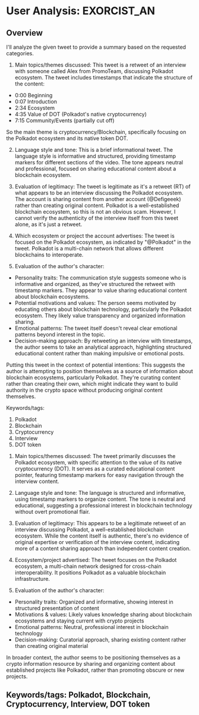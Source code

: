 # User Analysis: EXORCIST_AN

## Overview

<think>
I'll analyze the given tweet to provide a summary based on the requested categories.

1. Main topics/themes discussed:
This tweet is a retweet of an interview with someone called Alex from PromoTeam, discussing Polkadot ecosystem. The tweet includes timestamps that indicate the structure of the content:
- 0:00 Beginning
- 0:07 Introduction
- 2:34 Ecosystem
- 4:35 Value of DOT (Polkadot's native cryptocurrency)
- 7:15 Community/Events (partially cut off)

So the main theme is cryptocurrency/Blockchain, specifically focusing on the Polkadot ecosystem and its native token DOT.

2. Language style and tone:
This is a brief informational tweet. The language style is informative and structured, providing timestamp markers for different sections of the video. The tone appears neutral and professional, focused on sharing educational content about a blockchain ecosystem.

3. Evaluation of legitimacy:
The tweet is legitimate as it's a retweet (RT) of what appears to be an interview discussing the Polkadot ecosystem. The account is sharing content from another account (@Defigeeek) rather than creating original content. Polkadot is a well-established blockchain ecosystem, so this is not an obvious scam. However, I cannot verify the authenticity of the interview itself from this tweet alone, as it's just a retweet.

4. Which ecosystem or project the account advertises:
The tweet is focused on the Polkadot ecosystem, as indicated by "@Polkadot" in the tweet. Polkadot is a multi-chain network that allows different blockchains to interoperate.

5. Evaluation of the author's character:
- Personality traits: The communication style suggests someone who is informative and organized, as they've structured the retweet with timestamp markers. They appear to value sharing educational content about blockchain ecosystems.
- Potential motivations and values: The person seems motivated by educating others about blockchain technology, particularly the Polkadot ecosystem. They likely value transparency and organized information sharing.
- Emotional patterns: The tweet itself doesn't reveal clear emotional patterns beyond interest in the topic.
- Decision-making approach: By retweeting an interview with timestamps, the author seems to take an analytical approach, highlighting structured educational content rather than making impulsive or emotional posts.

Putting this tweet in the context of potential intentions: This suggests the author is attempting to position themselves as a source of information about blockchain ecosystems, particularly Polkadot. They're curating content rather than creating their own, which might indicate they want to build authority in the crypto space without producing original content themselves.

Keywords/tags:
1. Polkadot
2. Blockchain
3. Cryptocurrency
4. Interview
5. DOT token
</think>

1. Main topics/themes discussed:
The tweet primarily discusses the Polkadot ecosystem, with specific attention to the value of its native cryptocurrency (DOT). It serves as a curated educational content pointer, featuring timestamp markers for easy navigation through the interview content.

2. Language style and tone:
The language is structured and informative, using timestamp markers to organize content. The tone is neutral and educational, suggesting a professional interest in blockchain technology without overt promotional flair.

3. Evaluation of legitimacy:
This appears to be a legitimate retweet of an interview discussing Polkadot, a well-established blockchain ecosystem. While the content itself is authentic, there's no evidence of original expertise or verification of the interview content, indicating more of a content sharing approach than independent content creation.

4. Ecosystem/project advertised:
The tweet focuses on the Polkadot ecosystem, a multi-chain network designed for cross-chain interoperability. It positions Polkadot as a valuable blockchain infrastructure.

5. Evaluation of the author's character:
- Personality traits: Organized and informative, showing interest in structured presentation of content
- Motivations & values: Likely values knowledge sharing about blockchain ecosystems and staying current with crypto projects
- Emotional patterns: Neutral, professional interest in blockchain technology
- Decision-making: Curatorial approach, sharing existing content rather than creating original material

In broader context, the author seems to be positioning themselves as a crypto information resource by sharing and organizing content about established projects like Polkadot, rather than promoting obscure or new projects.

Keywords/tags: Polkadot, Blockchain, Cryptocurrency, Interview, DOT token
---
